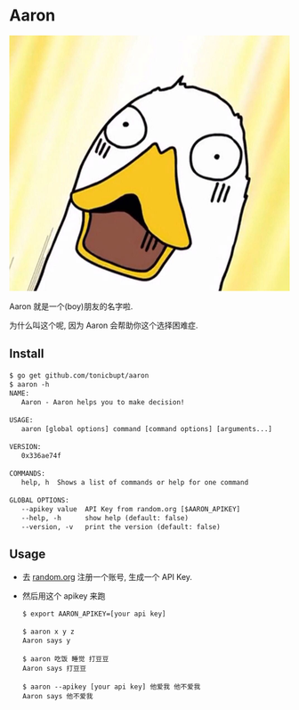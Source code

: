 # Aaron

![duck](https://raw.githubusercontent.com/tonicbupt/aaron/master/pic/duck.jpg)

Aaron 就是一个(boy)朋友的名字啦.

为什么叫这个呢, 因为 Aaron 会帮助你这个选择困难症.

## Install

```
$ go get github.com/tonicbupt/aaron
$ aaron -h
NAME:
   Aaron - Aaron helps you to make decision!

USAGE:
   aaron [global options] command [command options] [arguments...]

VERSION:
   0x336ae74f

COMMANDS:
   help, h  Shows a list of commands or help for one command

GLOBAL OPTIONS:
   --apikey value  API Key from random.org [$AARON_APIKEY]
   --help, -h      show help (default: false)
   --version, -v   print the version (default: false)
```

## Usage

* 去 [random.org](https://www.random.org/) 注册一个账号, 生成一个 API Key.
* 然后用这个 apikey 来跑

	```
	$ export AARON_APIKEY=[your api key]
	
	$ aaron x y z
	Aaron says y
	
	$ aaron 吃饭 睡觉 打豆豆
	Aaron says 打豆豆
	
	$ aaron --apikey [your api key] 他爱我 他不爱我
	Aaron says 他不爱我
	```
